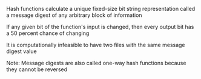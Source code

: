 Hash functions calculate a unique fixed-size bit string representation called a message digest of any arbitrary
block of information


If any given bit of the function's input is changed, then every output bit has a 50 percent chance of changing


It is computationally infeasible to have two files with the same message digest value



Note: Message digests are also called one-way hash functions because they cannot be reversed


